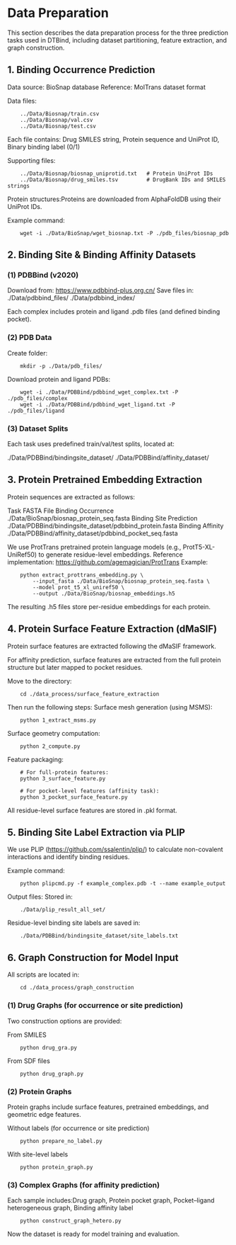 # Data Preparation

This section describes the data preparation process for the three prediction tasks used in DTBind, including dataset partitioning, feature extraction, and graph construction.

## 1. Binding Occurrence Prediction

Data source: BioSnap database
Reference: MolTrans dataset format

Data files:

        ../Data/Biosnap/train.csv  
        ../Data/Biosnap/val.csv  
        ../Data/Biosnap/test.csv  

Each file contains: Drug SMILES string, Protein sequence and UniProt ID, Binary binding label (0/1)

Supporting files:

        ../Data/Biosnap/biosnap_uniprotid.txt   # Protein UniProt IDs
        ../Data/Biosnap/drug_smiles.tsv         # DrugBank IDs and SMILES strings

Protein structures:Proteins are downloaded from AlphaFoldDB using their UniProt IDs.

Example command:

        wget -i ./Data/BioSnap/wget_biosnap.txt -P ./pdb_files/biosnap_pdb

## 2. Binding Site & Binding Affinity Datasets
### (1) PDBBind (v2020)

Download from: https://www.pdbbind-plus.org.cn/ 
Save files in:
        ./Data/pdbbind_files/
        ./Data/pdbbind_index/

Each complex includes protein and ligand .pdb files (and defined binding pocket).

### (2) PDB Data

Create folder:

        mkdir -p ./Data/pdb_files/

Download protein and ligand PDBs:

        wget -i ./Data/PDBBind/pdbbind_wget_complex.txt -P ./pdb_files/complex
        wget -i ./Data/PDBBind/pdbbind_wget_ligand.txt -P ./pdb_files/ligand

### (3) Dataset Splits

Each task uses predefined train/val/test splits, located at:

./Data/PDBBind/bindingsite_dataset/
./Data/PDBBind/affinity_dataset/

## 3. Protein Pretrained Embedding Extraction

Protein sequences are extracted as follows:

Task	FASTA File
Binding Occurrence	./Data/BioSnap/biosnap_protein_seq.fasta
Binding Site Prediction	./Data/PDBBind/bindingsite_dataset/pdbbind_protein.fasta
Binding Affinity	./Data/PDBBind/affinity_dataset/pdbbind_pocket_seq.fasta

We use ProtTrans pretrained protein language models (e.g., ProtT5-XL-UniRef50) to generate residue-level embeddings.
Reference implementation: https://github.com/agemagician/ProtTrans
Example:

        python extract_prottrans_embedding.py \
            --input_fasta ./Data/BioSnap/biosnap_protein_seq.fasta \
            --model prot_t5_xl_uniref50 \
            --output ./Data/BioSnap/biosnap_embeddings.h5

The resulting .h5 files store per-residue embeddings for each protein.

## 4. Protein Surface Feature Extraction (dMaSIF)

Protein surface features are extracted following the dMaSIF framework.

For affinity prediction, surface features are extracted from the full protein structure but later mapped to pocket residues.

Move to the directory:

        cd ./data_process/surface_feature_extraction

Then run the following steps:
Surface mesh generation (using MSMS):

        python 1_extract_msms.py

Surface geometry computation:

        python 2_compute.py

Feature packaging:

        # For full-protein features:
        python 3_surface_feature.py

        # For pocket-level features (affinity task):
        python 3_pocket_surface_feature.py

All residue-level surface features are stored in .pkl format.

## 5. Binding Site Label Extraction via PLIP

We use PLIP (https://github.com/ssalentin/plip/) to calculate non-covalent interactions and identify binding residues.

Example command:

        python plipcmd.py -f example_complex.pdb -t --name example_output

Output files:
Stored in:

        ./Data/plip_result_all_set/

Residue-level binding site labels are saved in:

        ./Data/PDBBind/bindingsite_dataset/site_labels.txt

## 6. Graph Construction for Model Input

All scripts are located in:

        cd ./data_process/graph_construction

### (1) Drug Graphs (for occurrence or site prediction)

Two construction options are provided:

From SMILES

        python drug_gra.py

From SDF files

        python drug_graph.py

### (2) Protein Graphs

Protein graphs include surface features, pretrained embeddings, and geometric edge features.

Without labels (for occurrence or site prediction)

        python prepare_no_label.py

With site-level labels

        python protein_graph.py

### (3) Complex Graphs (for affinity prediction)

Each sample includes:Drug graph, Protein pocket graph, Pocket–ligand heterogeneous graph, Binding affinity label

        python construct_graph_hetero.py

Now the dataset is ready for model training and evaluation.
